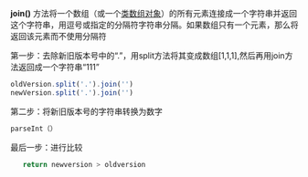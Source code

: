 

**join()** 方法将一个数组（或一个[类数组对象](https://developer.mozilla.org/zh-CN/docs/Web/JavaScript/Guide/Indexed_collections#%E4%BD%BF%E7%94%A8%E7%B1%BB%E6%95%B0%E7%BB%84%E5%AF%B9%E8%B1%A1_array-like_objects)）的所有元素连接成一个字符串并返回这个字符串，用逗号或指定的分隔符字符串分隔。如果数组只有一个元素，那么将返回该元素而不使用分隔符

第一步：去除新旧版本号中的“.”，用split方法将其变成数组[1,1,1],然后再用join方法返回成一个字符串“111”

~~~js
oldVersion.split('.').join('')
newVersion.split('.').join('')
~~~

第二步：将新旧版本号的字符串转换为数字

~~~js
parseInt（）
~~~

最后一步：进行比较

~~~js
   return newversion > oldversion
~~~

